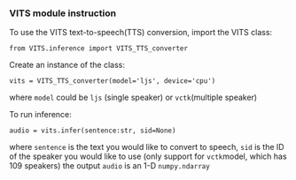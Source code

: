 ### VITS module instruction
To use the VITS text-to-speech(TTS) conversion, import the VITS class:
```
from VITS.inference import VITS_TTS_converter
```
Create an instance of the class:
```
vits = VITS_TTS_converter(model='ljs', device='cpu')
```
where ```model``` could be ```ljs``` (single speaker) or ```vctk```(multiple speaker)

To run inference:
```
audio = vits.infer(sentence:str, sid=None)
```
where ```sentence``` is the text you would like to convert to speech, ```sid``` is the ID of the speaker you would like to use (only support for ```vctk```model, which has 109 speakers)
the output ```audio``` is an 1-D ```numpy.ndarray```